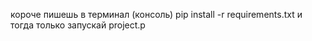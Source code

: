 короче пишешь в терминал (консоль) pip install -r requirements.txt и тогда только запускай project.p

